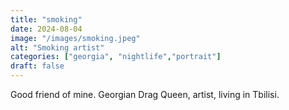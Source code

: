 ```yaml
---
title: "smoking"
date: 2024-08-04
image: "/images/smoking.jpeg"
alt: "Smoking artist"
categories: ["georgia", "nightlife","portrait"]
draft: false
---
```


Good friend of mine. Georgian Drag Queen, artist, living in Tbilisi.